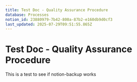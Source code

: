 ```yaml
---
title: Test Doc - Quality Assurance Procedure
database: Processes
notion_id: 23880979-7b42-800a-87b2-e160db9d0cf3
last_updated: 2025-07-29T09:51:55.865Z
---
```


# Test Doc - Quality Assurance Procedure


This is a test to see if notion-backup works

